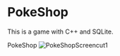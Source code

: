 # PokeShop
This is a game with C++ and SQLite.

PokeShop
![PokeShopScreencut1](/PokeShop/assets/1.png "PokeShopScreencut1")
